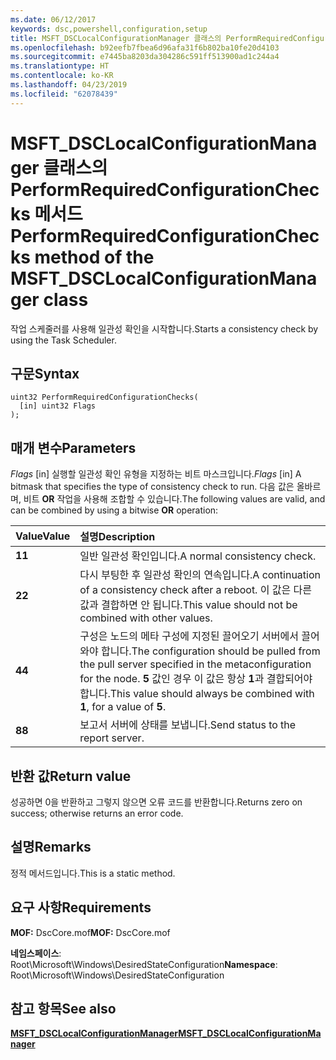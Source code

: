 ```yaml
---
ms.date: 06/12/2017
keywords: dsc,powershell,configuration,setup
title: MSFT_DSCLocalConfigurationManager 클래스의 PerformRequiredConfigurationChecks 메서드
ms.openlocfilehash: b92eefb7fbea6d96afa31f6b802ba10fe20d4103
ms.sourcegitcommit: e7445ba8203da304286c591ff513900ad1c244a4
ms.translationtype: HT
ms.contentlocale: ko-KR
ms.lasthandoff: 04/23/2019
ms.locfileid: "62078439"
---
```

# <a name="performrequiredconfigurationchecks-method-of-the-msftdsclocalconfigurationmanager-class"></a><span data-ttu-id="518c3-103">MSFT_DSCLocalConfigurationManager 클래스의 PerformRequiredConfigurationChecks 메서드</span><span class="sxs-lookup"><span data-stu-id="518c3-103">PerformRequiredConfigurationChecks method of the MSFT_DSCLocalConfigurationManager class</span></span>

<span data-ttu-id="518c3-104">작업 스케줄러를 사용해 일관성 확인을 시작합니다.</span><span class="sxs-lookup"><span data-stu-id="518c3-104">Starts a consistency check by using the Task Scheduler.</span></span>

## <a name="syntax"></a><span data-ttu-id="518c3-105">구문</span><span class="sxs-lookup"><span data-stu-id="518c3-105">Syntax</span></span>

```mof
uint32 PerformRequiredConfigurationChecks(
  [in] uint32 Flags
);
```

## <a name="parameters"></a><span data-ttu-id="518c3-106">매개 변수</span><span class="sxs-lookup"><span data-stu-id="518c3-106">Parameters</span></span>

<span data-ttu-id="518c3-107">*Flags* \[in\] 실행할 일관성 확인 유형을 지정하는 비트 마스크입니다.</span><span class="sxs-lookup"><span data-stu-id="518c3-107">*Flags* \[in\] A bitmask that specifies the type of consistency check to run.</span></span> <span data-ttu-id="518c3-108">다음 값은 올바르며, 비트 **OR** 작업을 사용해 조합할 수 있습니다.</span><span class="sxs-lookup"><span data-stu-id="518c3-108">The following values are valid, and can be combined by using a bitwise **OR** operation:</span></span>

|<span data-ttu-id="518c3-109">Value</span><span class="sxs-lookup"><span data-stu-id="518c3-109">Value</span></span> |<span data-ttu-id="518c3-110">설명</span><span class="sxs-lookup"><span data-stu-id="518c3-110">Description</span></span> |
|:--- |:---|
|<span data-ttu-id="518c3-111">**1**</span><span class="sxs-lookup"><span data-stu-id="518c3-111">**1**</span></span> | <span data-ttu-id="518c3-112">일반 일관성 확인입니다.</span><span class="sxs-lookup"><span data-stu-id="518c3-112">A normal consistency check.</span></span> |
|<span data-ttu-id="518c3-113">**2**</span><span class="sxs-lookup"><span data-stu-id="518c3-113">**2**</span></span> | <span data-ttu-id="518c3-114">다시 부팅한 후 일관성 확인의 연속입니다.</span><span class="sxs-lookup"><span data-stu-id="518c3-114">A continuation of a consistency check after a reboot.</span></span> <span data-ttu-id="518c3-115">이 값은 다른 값과 결합하면 안 됩니다.</span><span class="sxs-lookup"><span data-stu-id="518c3-115">This value should not be combined with other values.</span></span> |
|<span data-ttu-id="518c3-116">**4**</span><span class="sxs-lookup"><span data-stu-id="518c3-116">**4**</span></span> | <span data-ttu-id="518c3-117">구성은 노드의 메타 구성에 지정된 끌어오기 서버에서 끌어와야 합니다.</span><span class="sxs-lookup"><span data-stu-id="518c3-117">The configuration should be pulled from the pull server specified in the metaconfiguration for the node.</span></span> <span data-ttu-id="518c3-118">**5** 값인 경우 이 값은 항상 **1**과 결합되어야 합니다.</span><span class="sxs-lookup"><span data-stu-id="518c3-118">This value should always be combined with **1**, for a value of **5**.</span></span> |
|<span data-ttu-id="518c3-119">**8**</span><span class="sxs-lookup"><span data-stu-id="518c3-119">**8**</span></span> | <span data-ttu-id="518c3-120">보고서 서버에 상태를 보냅니다.</span><span class="sxs-lookup"><span data-stu-id="518c3-120">Send status to the report server.</span></span> |

## <a name="return-value"></a><span data-ttu-id="518c3-121">반환 값</span><span class="sxs-lookup"><span data-stu-id="518c3-121">Return value</span></span>

<span data-ttu-id="518c3-122">성공하면 0을 반환하고 그렇지 않으면 오류 코드를 반환합니다.</span><span class="sxs-lookup"><span data-stu-id="518c3-122">Returns zero on success; otherwise returns an error code.</span></span>

## <a name="remarks"></a><span data-ttu-id="518c3-123">설명</span><span class="sxs-lookup"><span data-stu-id="518c3-123">Remarks</span></span>

<span data-ttu-id="518c3-124">정적 메서드입니다.</span><span class="sxs-lookup"><span data-stu-id="518c3-124">This is a static method.</span></span>

## <a name="requirements"></a><span data-ttu-id="518c3-125">요구 사항</span><span class="sxs-lookup"><span data-stu-id="518c3-125">Requirements</span></span>

<span data-ttu-id="518c3-126">**MOF:** DscCore.mof</span><span class="sxs-lookup"><span data-stu-id="518c3-126">**MOF:** DscCore.mof</span></span>

<span data-ttu-id="518c3-127">**네임스페이스**: Root\Microsoft\Windows\DesiredStateConfiguration</span><span class="sxs-lookup"><span data-stu-id="518c3-127">**Namespace**: Root\Microsoft\Windows\DesiredStateConfiguration</span></span>

## <a name="see-also"></a><span data-ttu-id="518c3-128">참고 항목</span><span class="sxs-lookup"><span data-stu-id="518c3-128">See also</span></span>

[<span data-ttu-id="518c3-129">**MSFT_DSCLocalConfigurationManager**</span><span class="sxs-lookup"><span data-stu-id="518c3-129">**MSFT_DSCLocalConfigurationManager**</span></span>](msft-dsclocalconfigurationmanager.md)